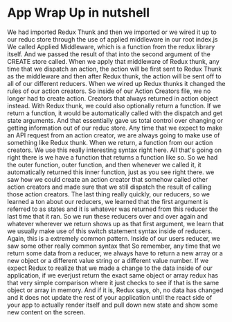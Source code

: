 # App Wrap Up in nutshell

We had imported Redux Thunk and then we imported or we wired it up to our reduc store through the use
of applied middleware in our root index.js We called Applied Middleware, which is a function from the redux library itself. And we passed the result of that into the second argument of the CREATE store called. When we apply that middleware of Redux thunk, any time that we dispatch an action, the action will be first sent to Redux Thunk as the middleware and then after Redux thunk, the action will be sent off to all of our different reducers. When we wired up Redux thunks it changed the rules of our action creators. So inside of our Action Creators file, we no longer had to create action. Creators that always returned in action object instead. With Redux thunk, we could also optionally return a function. If we return a function, it would be automatically called with the dispatch and get state arguments. And that essentially gave us total control over changing or getting information out of our reduc store. Any time that we expect to make an API request from an action creator, we are always going to make
use of something like Redux thunk. When we return, a function from our action creators. We use this really interesting syntax right here. All that's going on right there is we have a function that returns a function like so. So we had the outer function, outer function, and then whenever we called it, it automatically returned
this inner function, just as you see right there. we saw how we could create an action creator that somehow called other action creators and made sure that we still dispatch the result of calling those action creators. The last thing really quickly, our reducers, so we learned a ton about our reducers, we learned that the first argument is referred to as states and it is whatever was returned from this reducer the last time that it ran. So we run these reducers over and over again and whatever wherever we return shows up as that first argument, we learn that we usually make use of this switch statement syntax inside of reducers.
Again, this is a extremely common pattern. Inside of our users reducer, we saw some other really common syntax that
So remember, any time that we return some data from a reducer, we always have to return a new array or a new object or a different value string or a different value number. If we expect Redux to realize that we made a change to the data inside of our application, if we everjust return the exact same object or array redux has that very simple comparison where it just checks to see if that is the same object or array in memory.
And if it is, Redux says, oh, no data has changed and it does not update the rest of your application until the react side of your app to actually render itself and pull down new state and show some new content on the screen.
